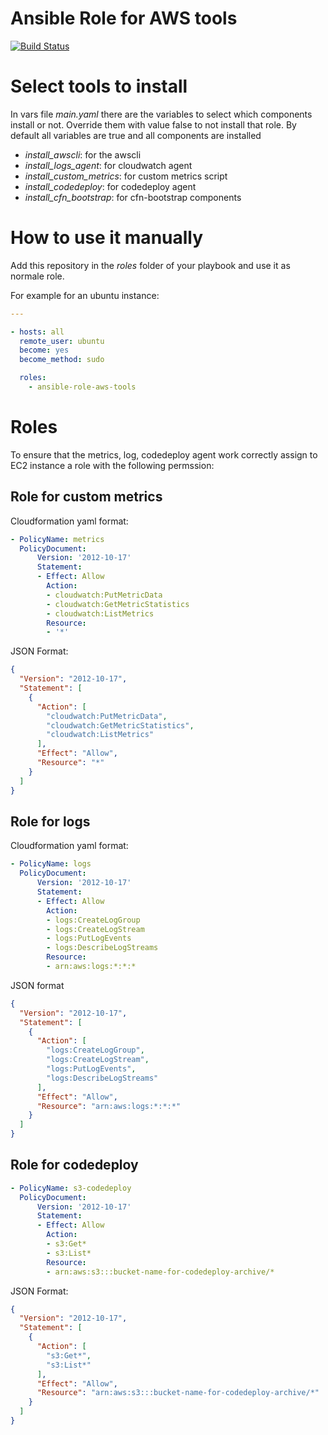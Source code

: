 # Ansible Role for AWS tools

[![Build Status](https://travis-ci.org/ddepaoli3/ansible-role-aws-tools.svg?branch=master)](https://travis-ci.org/ddepaoli3/ansible-role-aws-tools)

# Select tools to install
In vars file _main.yaml_ there are the variables to select which components install or not.
Override them with value false to not install that role. By default all variables are true and all components are installed
* _install\_awscli_: for the awscli
* _install\_logs_agent_: for cloudwatch agent
* _install\_custom_metrics_: for custom metrics script
* _install\_codedeploy_: for codedeploy agent
* _install\_cfn_bootstrap_: for cfn-bootstrap components

# How to use it manually
Add this repository in the _roles_ folder of your playbook and use it as normale role.

For example for an ubuntu instance:
```yaml
---

- hosts: all
  remote_user: ubuntu
  become: yes
  become_method: sudo

  roles:
    - ansible-role-aws-tools
```

# Roles
To ensure that the metrics, log, codedeploy agent work correctly assign to EC2 instance a role with the following permssion:

## Role for custom metrics
Cloudformation yaml format:

```yaml
- PolicyName: metrics
  PolicyDocument:
      Version: '2012-10-17'
      Statement:
      - Effect: Allow
        Action:
        - cloudwatch:PutMetricData
        - cloudwatch:GetMetricStatistics
        - cloudwatch:ListMetrics
        Resource:
        - '*'
```

JSON Format:

```json
{
  "Version": "2012-10-17",
  "Statement": [
    {
      "Action": [
        "cloudwatch:PutMetricData",
        "cloudwatch:GetMetricStatistics",
        "cloudwatch:ListMetrics"
      ],
      "Effect": "Allow",
      "Resource": "*"
    }
  ]
}
```

## Role for logs
Cloudformation yaml format:

```yaml
- PolicyName: logs
  PolicyDocument:
      Version: '2012-10-17'
      Statement:
      - Effect: Allow
        Action:
        - logs:CreateLogGroup
        - logs:CreateLogStream
        - logs:PutLogEvents
        - logs:DescribeLogStreams
        Resource:
        - arn:aws:logs:*:*:*
```

JSON format

```json
{
  "Version": "2012-10-17",
  "Statement": [
    {
      "Action": [
        "logs:CreateLogGroup",
        "logs:CreateLogStream",
        "logs:PutLogEvents",
        "logs:DescribeLogStreams"
      ],
      "Effect": "Allow",
      "Resource": "arn:aws:logs:*:*:*"
    }
  ]
}
```

## Role for codedeploy
```yaml
- PolicyName: s3-codedeploy
  PolicyDocument:
      Version: '2012-10-17'
      Statement:
      - Effect: Allow
        Action:
        - s3:Get*
        - s3:List*
        Resource:
        - arn:aws:s3:::bucket-name-for-codedeploy-archive/*
```

JSON Format:

```json
{
  "Version": "2012-10-17",
  "Statement": [
    {
      "Action": [
        "s3:Get*",
        "s3:List*"
      ],
      "Effect": "Allow",
      "Resource": "arn:aws:s3:::bucket-name-for-codedeploy-archive/*"
    }
  ]
}
```
